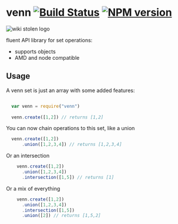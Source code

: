 # venn [![Build Status](https://travis-ci.org/bitoiu/venn.png)](https://travis-ci.org/bitoiu/venn) [![NPM version](https://badge.fury.io/js/venn.png)](http://badge.fury.io/js/venn)

![wiki stolen logo](http://upload.wikimedia.org/wikipedia/commons/9/99/Venn0001.svg)

fluent API library for set operations:
* supports objects
* AMD and node compatible

## Usage

A venn set is just an array with some added features:

```javascript

  var venn = require("venn")
  
  venn.create([1,2]) // returns [1,2]
```

You can now chain operations to this set, like a union

```javascript
  venn.create([1,2])
      .union([1,2,3,4]) // returns [1,2,3,4]  
```

Or an intersection

```javascript
    venn.create([1,2])
      .union([1,2,3,4]) 
      .intersection([1,5]) // returns [1]
```

Or a mix of everything

```javascript
    venn.create([1,2])
      .union([1,2,3,4]) 
      .intersection([1,5])
      .union([2]) // returns [1,5,2]      
```
